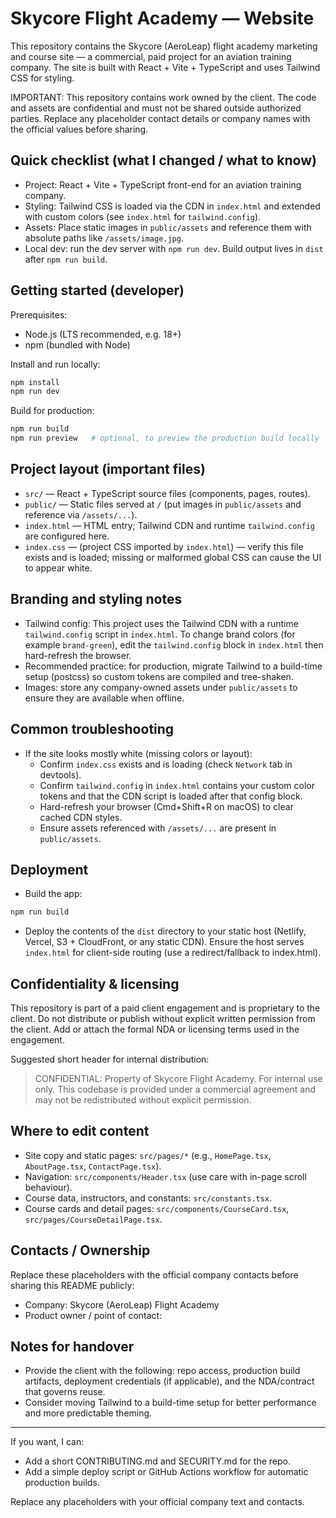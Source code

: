 # Skycore Flight Academy — Website

This repository contains the Skycore (AeroLeap) flight academy marketing and course site — a commercial, paid project for an aviation training company. The site is built with React + Vite + TypeScript and uses Tailwind CSS for styling.

IMPORTANT: This repository contains work owned by the client. The code and assets are confidential and must not be shared outside authorized parties. Replace any placeholder contact details or company names with the official values before sharing.

## Quick checklist (what I changed / what to know)
- Project: React + Vite + TypeScript front-end for an aviation training company.
- Styling: Tailwind CSS is loaded via the CDN in `index.html` and extended with custom colors (see `index.html` for `tailwind.config`).
- Assets: Place static images in `public/assets` and reference them with absolute paths like `/assets/image.jpg`.
- Local dev: run the dev server with `npm run dev`. Build output lives in `dist` after `npm run build`.

## Getting started (developer)
Prerequisites:
- Node.js (LTS recommended, e.g. 18+)
- npm (bundled with Node)

Install and run locally:

```zsh
npm install
npm run dev
```

Build for production:

```zsh
npm run build
npm run preview   # optional, to preview the production build locally
```

## Project layout (important files)
- `src/` — React + TypeScript source files (components, pages, routes).
- `public/` — Static files served at `/` (put images in `public/assets` and reference via `/assets/...`).
- `index.html` — HTML entry; Tailwind CDN and runtime `tailwind.config` are configured here.
- `index.css` — (project CSS imported by `index.html`) — verify this file exists and is loaded; missing or malformed global CSS can cause the UI to appear white.

## Branding and styling notes
- Tailwind config: This project uses the Tailwind CDN with a runtime `tailwind.config` script in `index.html`. To change brand colors (for example `brand-green`), edit the `tailwind.config` block in `index.html` then hard-refresh the browser.
- Recommended practice: for production, migrate Tailwind to a build-time setup (postcss) so custom tokens are compiled and tree-shaken.
- Images: store any company-owned assets under `public/assets` to ensure they are available when offline.

## Common troubleshooting
- If the site looks mostly white (missing colors or layout):
  - Confirm `index.css` exists and is loading (check `Network` tab in devtools).
  - Confirm `tailwind.config` in `index.html` contains your custom color tokens and that the CDN script is loaded after that config block.
  - Hard-refresh your browser (Cmd+Shift+R on macOS) to clear cached CDN styles.
  - Ensure assets referenced with `/assets/...` are present in `public/assets`.

## Deployment
- Build the app:

```zsh
npm run build
```

- Deploy the contents of the `dist` directory to your static host (Netlify, Vercel, S3 + CloudFront, or any static CDN). Ensure the host serves `index.html` for client-side routing (use a redirect/fallback to index.html).

## Confidentiality & licensing
This repository is part of a paid client engagement and is proprietary to the client. Do not distribute or publish without explicit written permission from the client. Add or attach the formal NDA or licensing terms used in the engagement.

Suggested short header for internal distribution:
> CONFIDENTIAL: Property of Skycore Flight Academy. For internal use only. This codebase is provided under a commercial agreement and may not be redistributed without explicit permission.

## Where to edit content
- Site copy and static pages: `src/pages/*` (e.g., `HomePage.tsx`, `AboutPage.tsx`, `ContactPage.tsx`).
- Navigation: `src/components/Header.tsx` (use care with in-page scroll behaviour).
- Course data, instructors, and constants: `src/constants.tsx`.
- Course cards and detail pages: `src/components/CourseCard.tsx`, `src/pages/CourseDetailPage.tsx`.

## Contacts / Ownership
Replace these placeholders with the official company contacts before sharing this README publicly:
- Company: Skycore (AeroLeap) Flight Academy
- Product owner / point of contact: <replace-with-company-email>

## Notes for handover
- Provide the client with the following: repo access, production build artifacts, deployment credentials (if applicable), and the NDA/contract that governs reuse.
- Consider moving Tailwind to a build-time setup for better performance and more predictable theming.

---

If you want, I can:
- Add a short CONTRIBUTING.md and SECURITY.md for the repo.
- Add a simple deploy script or GitHub Actions workflow for automatic production builds.

Replace any placeholders with your official company text and contacts.